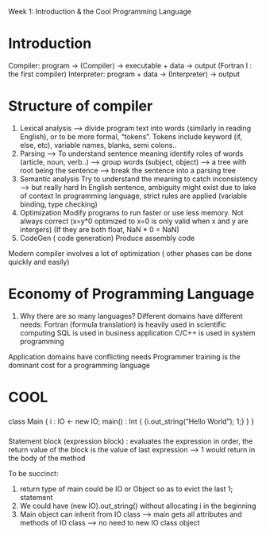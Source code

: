 Week 1: Introduction & the Cool Programming Language
# Introduction
Compiler: program -> (Compiler) -> executable + data -> output
(Fortran I : the first compiler)
Interpreter: program + data -> (Interpreter) -> output

# Structure of compiler
1. Lexical analysis
—> divide program text into words (similarly in reading English), or to be more formal, “tokens”.
Tokens include keyword (if, else, etc), variable names, blanks, semi colons..
2. Parsing
—> To understand sentence meaning
identify roles of words (article, noun, verb..) —> group words (subject, object) —> a tree with root being the sentence
—> break the sentence into a parsing tree
3. Semantic analysis
Try to understand the meaning to catch inconsistency —> but really hard
In English sentence, ambiguity might exist due to lake of context
In programming language, strict rules are applied (variable binding, type checking)
4. Optimization
Modify programs to run faster or use less memory.
Not always correct (x=y*0 optimized to x=0 is only valid when x and y are intergers) (If they are both float, NaN * 0 = NaN)
5. CodeGen ( code generation)
Produce assembly code

Modern compiler involves a lot of optimization ( other phases can be done quickly and easily)

# Economy of Programming Language
1.  Why there are so many languages?
Different domains have different needs:
Fortran (formula translation) is heavily used in scientific computing
SQL is used in business application
C/C++ is used in system programming

Application domains have conflicting needs
Programmer training is the dominant cost for a programming language

# COOL
###
class Main {
 i : IO <- new IO;
 main() : Int { {i.out_string(“Hello World”); 1;} }
}
###
Statement block (expression block) : evaluates the expression in order, the return value of the block is the value of last expression
—> 1 would return in the body of the method

To be succinct:
1. return type of main could be IO or Object so as to evict the last 1; statement
2. We could have (new IO).out_string() without allocating i in the beginning
3. Main object can inherit from IO class —> main gets all attributes and methods of IO class —> no need to new IO class object
